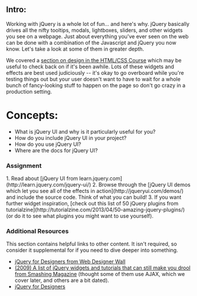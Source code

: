 ## Intro:

Working with jQuery is a whole lot of fun... and here's why.  jQuery basically drives all the nifty tooltips, modals, lightboxes, sliders, and other widgets you see on a webpage.  Just about everything you've ever seen on the web can be done with a combination of the Javascript and jQuery you now know.  Let's take a look at some of them in greater depth.

We covered a [section on design in the HTML/CSS Course](/html5-and-css3) which may be useful to check back on if it's been awhile.  Lots of these widgets and effects are best used judiciously -- it's okay to go overboard while you're testing things out but your user doesn't want to have to wait for a whole bunch of fancy-looking stuff to happen on the page so don't go crazy in a production setting.

# Concepts:

* What is jQuery UI and why is it particularly useful for you?
* How do you include jQuery UI in your project?
* How do you use jQuery UI?
* Where are the docs for jQuery UI?

### Assignment

<div class="lesson-content__panel" markdown="1">
1. Read about [jQuery UI from learn.jquery.com](http://learn.jquery.com/jquery-ui/)
2. Browse through the [jQuery UI demos which let you see all of the effects in action](http://jqueryui.com/demos/) and include the source code.  Think of what you can build!
3. If you want further widget inspiration, [check out this list of 50 jQuery plugins from tutorialzine](http://tutorialzine.com/2013/04/50-amazing-jquery-plugins/) (or do it to see what plugins you might want to use yourself).
</div>

### Additional Resources
This section contains helpful links to other content. It isn't required, so consider it supplemental for if you need to dive deeper into something.

* [jQuery for Designers from Web Designer Wall](http://www.webdesignerwall.com/demo/jquery/)
* [(2009) A list of jQuery widgets and tutorials that can still make you drool from Smashing Magazine](http://coding.smashingmagazine.com/2009/01/15/45-new-jquery-techniques-for-a-good-user-experience/) (thought some of them use AJAX, which we cover later, and others are a bit dated).
* [jQuery for Designers](http://jqueryfordesigners.com/)
